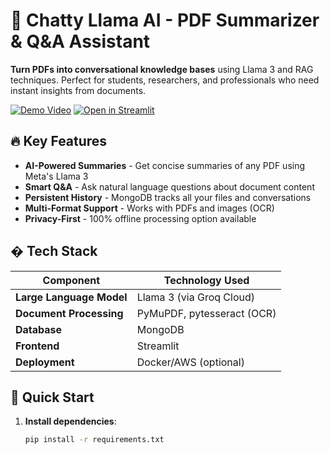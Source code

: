 # 🦙 Chatty Llama AI - PDF Summarizer & Q&A Assistant

**Turn PDFs into conversational knowledge bases** using Llama 3 and RAG techniques. Perfect for students, researchers, and professionals who need instant insights from documents.

[![Demo Video](https://img.shields.io/badge/View-Demo-red)](https://youtu.be/your-demo-link)
[![Open in Streamlit](https://static.streamlit.io/badges/streamlit_badge_black_white.svg)](https://your-app.streamlit.app)

## 🔥 Key Features
- **AI-Powered Summaries** - Get concise summaries of any PDF using Meta's Llama 3
- **Smart Q&A** - Ask natural language questions about document content
- **Persistent History** - MongoDB tracks all your files and conversations
- **Multi-Format Support** - Works with PDFs and images (OCR)
- **Privacy-First** - 100% offline processing option available

## � Tech Stack
| Component               | Technology Used           |
|-------------------------|---------------------------|
| **Large Language Model**| Llama 3 (via Groq Cloud)  |
| **Document Processing** | PyMuPDF, pytesseract (OCR)|
| **Database**            | MongoDB                   |
| **Frontend**            | Streamlit                 |
| **Deployment**          | Docker/AWS (optional)     |

## 🚀 Quick Start
1. **Install dependencies**:
   ```bash
   pip install -r requirements.txt
